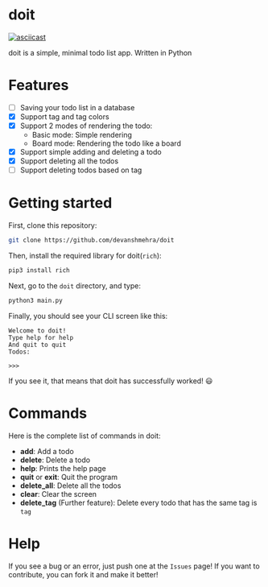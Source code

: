 # doit
[![asciicast](https://asciinema.org/a/jkPtGtg1HqBgb4neMxLqYTDi6.svg)](https://asciinema.org/a/jkPtGtg1HqBgb4neMxLqYTDi6)


doit is a simple, minimal todo list app. Written in Python

# Features
- [ ] Saving your todo list in a database
- [x] Support tag and tag colors
- [x] Support 2 modes of rendering the todo:
   - Basic mode: Simple rendering
   - Board mode: Rendering the todo like a board
- [x] Support simple adding and deleting a todo
- [x] Support deleting all the todos
- [ ] Support deleting todos based on tag

# Getting started

First, clone this repository:

```sh
git clone https://github.com/devanshmehra/doit
```

Then, install the required library for doit(`rich`):

```sh
pip3 install rich
```

Next, go to the `doit` directory, and type:

```sh
python3 main.py
```

Finally, you should see your CLI screen like this:

```
Welcome to doit!
Type help for help
And quit to quit
Todos:

>>>
```

If you see it, that means that doit has successfully worked! :smiley:

# Commands

Here is the complete list of commands in doit:
- __add__: Add a todo
- __delete__: Delete a todo
- __help__: Prints the help page
- __quit__ or __exit__: Quit the program
- __delete_all__: Delete all the todos
- __clear__: Clear the screen
- __delete_tag__ (Further feature): Delete every todo that has the same tag is `tag`

# Help

If you see a bug or an error, just push one at the `Issues` page!
If you want to contribute, you can fork it and make it better!

